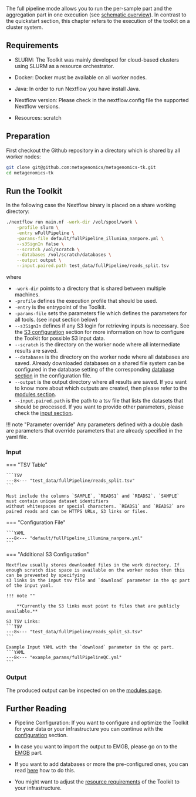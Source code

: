 The full pipeline mode allows you to run the per-sample part and the aggregation part in one execution (see [schematic overview](README.md)).
In contrast to the quickstart section, this chapter refers to the execution of the toolkit on a cluster system.

## Requirements

* SLURM: The Toolkit was mainly developed for cloud-based clusters using SLURM as a resource orchestrator.

* Docker: Docker must be available on all worker nodes.

* Java: In order to run Nextflow you have install Java.

* Nextflow version: Please check in the nextflow.config file the supported Nextflow versions.

* Resources: scratch

## Preparation

First checkout the Github repository in a directory which is shared by all worker nodes:

```BASH
git clone git@github.com:metagenomics/metagenomics-tk.git
cd metagenomics-tk
```

## Run the Toolkit

In the following case the Nextflow binary is placed on a share working directory:

```BASH
./nextflow run main.nf -work-dir /vol/spool/work \
    -profile slurm \
    -entry wFullPipeline \
    -params-file default/fullPipeline_illumina_nanpore.yml \
    --s3SignIn false \
    --scratch /vol/scratch \
    --databases /vol/scratch/databases \
    --output output \
    --input.paired.path test_data/fullPipeline/reads_split.tsv
```

where

 * `-work-dir` points to a directory that is shared between multiple machines.
 * `-profile` defines the execution profile that should be used.
 * `-entry` is the entrypoint of the Toolkit.
 * `-params-file` sets the parameters file which defines the parameters for all tools. (see input section below)
 * `--s3SignIn` defines if any S3 login for retrieving inputs is necessary. See the [S3 configuration](configuration.md/#s3-configuration) section for more information on how to configure the Toolkit for possible S3 input data.
 * `--scratch` is the directory on the worker node where all intermediate results are saved.
 * `--databases` is the directory on the worker node where all databases are saved. Already downloaded databases on a shared file system can be configured in the database setting of the corresponding [database section](database.md) in the configuration file.
 * `--output` is the output directory where all results are saved. If you want to know more about which outputs are created, then please refer to the [modules section](modules/introduction.md).
 * `--input.paired.path` is the path to a tsv file that lists the datasets that should be processed. If you want to provide other parameters, please check the [input section](pipeline_input.md).

!!! note "Parameter override"
    Any parameters defined with a double dash are parameters that override parameters that are already specified in the yaml file.


### Input

=== "TSV Table"

    ```TSV
    ---8<--- "test_data/fullPipeline/reads_split.tsv"
    ```
  
    Must include the columns `SAMPLE`, `READS1` and `READS2`. `SAMPLE` must contain unique dataset identifiers
    without whitespaces or special characters. `READS1` and `READS2` are paired reads and can be HTTPS URLs, S3 links or files.

=== "Configuration File"

    ```YAML
    ---8<--- "default/fullPipeline_illumina_nanpore.yml"
    ```

=== "Additional S3 Configuration"

    Nextflow usually stores downloaded files in the work directory. If enough scratch disc space is available on the worker nodes then this can be prevented by specifying
    s3 links in the input tsv file and `download` parameter in the qc part of the input yaml.

    !!! note ""
     
        **Currently the S3 links must point to files that are publicly available.**

    S3 TSV Links:
    ```TSV
    ---8<--- "test_data/fullPipeline/reads_split_s3.tsv"
    ```

    Example Input YAML with the `download` parameter in the qc part.
    ```YAML
    ---8<--- "example_params/fullPipelineQC.yml"
    ```


### Output

The produced output can be inspected on on the [modules page](modules/introduction.md).

## Further Reading

* Pipeline Configuration: If you want to configure and optimize the Toolkit for your data or your infrastructure you can continue with the [configuration](configuration.md) section.

* In case you want to import the output to EMGB, please go on to the [EMGB](emgb.md) part.

* If you want to add databases or more the pre-configured ones, you can read [here](database.md) how to do this.

* You might want to adjust the [resource requirements](configuration.md/#configuration-of-computational-resources-used-for-pipeline-runs) of the Toolkit to your infrastructure.
